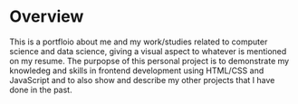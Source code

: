 # Overview
This is a portfloio about me and my work/studies related to computer science and data science, giving a visual aspect to whatever is mentioned on my resume. The purpopse of this personal project is to demonstrate my knowledeg and skills in frontend
development using HTML/CSS and JavaScript and to also show and describe my other projects that I have done in the past.
